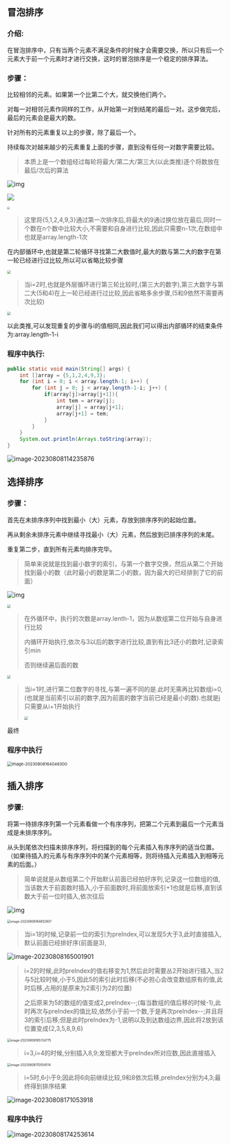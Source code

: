 

## 冒泡排序

### 介绍:

在冒泡排序中，只有当两个元素不满足条件的时候才会需要交换，所以只有后一个元素大于前一个元素时才进行交换，这时的冒泡排序是一个稳定的排序算法。

### 步骤：

比较相邻的元素。如果第一个比第二个大，就交换他们两个。

对每一对相邻元素作同样的工作，从开始第一对到结尾的最后一对。这步做完后，最后的元素会是最大的数。

针对所有的元素重复以上的步骤，除了最后一个。

持续每次对越来越少的元素重复上面的步骤，直到没有任何一对数字需要比较。

> 本质上是一个数组经过每轮将最大/第二大/第三大(以此类推)逐个将数放在最后/次后的算法

![img](https://cdn.jsdelivr.net/gh/vegetabledog5058/photo/md/202308081509768.gif)

![](https://cdn.jsdelivr.net/gh/vegetabledog5058/photo/md/202308081116077.png)

<img src="https://cdn.jsdelivr.net/gh/vegetabledog5058/photo/md/202308081120442.png" style="zoom:40%;" />

> 这里将{5,1,2,4,9,3}通过第一次排序后,将最大的9通过换位放在最后,同时一个数在n个数中比较大小,不需要和自身进行比较,因此只需要n-1次,在数组中也就是array.length-1次

 在内部循环中,也就是第二轮循环寻找第二大数值时,最大的数与第二大的数字在第一轮已经进行过比较,所以可以省略比较步骤

<img src="https://cdn.jsdelivr.net/gh/vegetabledog5058/photo/md/202308081127730.png" style="zoom:50%;" />

> 当i=2时,也就是外层循环进行第三轮比较时,(第三大的数字),第三大数字与第二大(5和4)在上一轮已经进行过比较,因此省略多余步骤,(5和9依然不需要再次比较)

<img src="https://cdn.jsdelivr.net/gh/vegetabledog5058/photo/md/202308081129426.png" style="zoom:50%;" />

以此类推,可以发现重复的步骤与i的值相同,因此我们可以得出内部循环的结束条件为:array.length-1-i

### 程序中执行:

```java
public static void main(String[] args) {
    int []array = {5,1,2,4,9,3};
    for (int i = 0; i < array.length-1; i++) {
        for (int j = 0; j < array.length-1-i; j++) {
            if(array[j]>array[j+1]){
                int tem = array[j];
                array[j] = array[j+1];
                array[j+1] = tem;
            }
        }
    }
    System.out.println(Arrays.toString(array));
}
```

![image-20230808114235876](https://cdn.jsdelivr.net/gh/vegetabledog5058/photo/md/202308081142425.png)

## 选择排序

### 步骤：

首先在未排序序列中找到最小（大）元素，存放到排序序列的起始位置。

再从剩余未排序元素中继续寻找最小（大）元素，然后放到已排序序列的末尾。

重复第二步，直到所有元素均排序完毕。

> 简单来说就是找到最小数字的索引，与第一个数字交换，然后从第二个开始找到最小的数（此时最小的数是第二小的数，因为最大的已经排到了它的前面）

![img](https://cdn.jsdelivr.net/gh/vegetabledog5058/photo/md/202308081509704.gif)

<img src="https://cdn.jsdelivr.net/gh/vegetabledog5058/photo/md/202308081518562.png" style="zoom:50%;" />

> 在外循环中，执行的次数是array.lenth-1，因为从数组第二位开始与自身进行比较
>
> 内循环开始执行,依次与3以后的数字进行比较,直到有比3还小的数时,记录索引min
>
> 否则继续遍后面的数

<img src="https://cdn.jsdelivr.net/gh/vegetabledog5058/photo/md/202308081522212.png" style="zoom:50%;" />

> 当i=1时,进行第二位数字的寻找,与第一遍不同的是.此时无需再比较数组i=0,(也就是当前索引以前的数字,因为前面的数字当前已经是最小的数).也就是j只需要从i+1开始执行
>
> <img src="https://cdn.jsdelivr.net/gh/vegetabledog5058/photo/md/202308081528924.png" style="zoom:50%;" />

最终

### 程序中执行

<img src="https://cdn.jsdelivr.net/gh/vegetabledog5058/photo/md/202308081640811.png" alt="image-20230808164046300" style="zoom:67%;" />

## 插入排序

### 步骤:

将第一待排序序列第一个元素看做一个有序序列，把第二个元素到最后一个元素当成是未排序序列。

从头到尾依次扫描未排序序列，将扫描到的每个元素插入有序序列的适当位置。（如果待插入的元素与有序序列中的某个元素相等，则将待插入元素插入到相等元素的后面。）

> 简单说就是从数组第二个开始默认前面已经拍好序列,记录这一位数组的值,当该数大于前面数时插入,小于前面数时,将前面放索引+1也就是后移,直到该数大于前一位时插入,依次往后

![img](https://cdn.jsdelivr.net/gh/vegetabledog5058/photo/md/202308081643322.gif)

<img src="https://cdn.jsdelivr.net/gh/vegetabledog5058/photo/md/202308081648037.png" alt="image-20230808164852907" style="zoom:50%;" />

> 当i=1的时候,记录前一位的索引为preIndex,可以发现5大于3,此时直接插入,默认前面已经排好序(前面是3),

![image-20230808165001901](https://cdn.jsdelivr.net/gh/vegetabledog5058/photo/md/202308081650932.png)

>i=2的时候,此时preIndex的值右移变为1,然后此时需要丛2开始进行插入,当2与5比较时候,小于5,因此5的索引此时后移(不必担心会改变数组原有的值,此时后移,占用的是原来为2索引为2的位置)
>
>之后原来为5的数组的值变成2,preIndex--;(每当数组的值后移的时候-1),此时再次与preIndex的值比较,依然小于前一个数,于是再次preIndex--;并且将3的索引后移;但是此时preIndex为-1,说明以及到达数组边界,因此将2放到该位置变成{2,3,5,8,9,6}

<img src="https://cdn.jsdelivr.net/gh/vegetabledog5058/photo/md/202308081657825.png" alt="image-20230808165724775" style="zoom:50%;" />

> i=3,i=4的时候,分别插入8,9;发现都大于preIndex所对应数,因此直接插入

<img src="https://cdn.jsdelivr.net/gh/vegetabledog5058/photo/md/202308081705562.png" alt="image-20230808170554514" style="zoom:50%;" />

> i=5时,6小于9;因此将6向前继续比较,9和8依次后移,preIndex分别为4,3;最终得到排序结果

![image-20230808171053918](https://cdn.jsdelivr.net/gh/vegetabledog5058/photo/md/202308081710965.png)

### 程序中执行

![image-20230808174253614](https://cdn.jsdelivr.net/gh/vegetabledog5058/photo/md/202308081742978.png)

